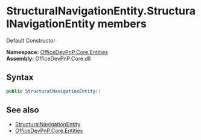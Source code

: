 # StructuralNavigationEntity.StructuralNavigationEntity members 
 Default Constructor   

**Namespace:** [OfficeDevPnP.Core.Entities](OfficeDevPnP.Core.Entities.md)  
**Assembly:** OfficeDevPnP.Core.dll  
## Syntax
```C#
public StructuralNavigationEntity()
```
## See also
- [StructuralNavigationEntity](OfficeDevPnP.Core.Entities.StructuralNavigationEntity.md)
- [OfficeDevPnP.Core.Entities](OfficeDevPnP.Core.Entities.md)
